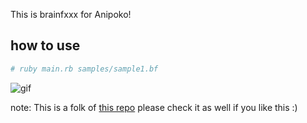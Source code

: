 This is brainfxxx for Anipoko!

## how to use
```bash
# ruby main.rb samples/sample1.bf
```

![gif](./gif/brain_anipok.gif)

note:
This is a folk of [this repo](https://github.com/vsanna/dd_brainfuck/tree/master/samples)
please check it as well if you like this :)